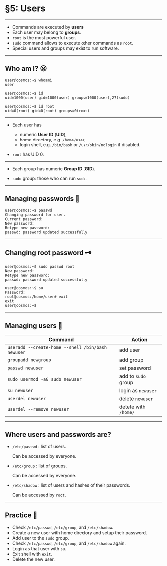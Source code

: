 # §5: Users

---

- Commands are executed by **users**.
- Each user may belong to **groups**.
- `root` is the most powerful user.
- `sudo` command allows to execute other commands as `root`.
- Special users and groups may exist to run software.

---

## Who am I? 😦

```
user@cosmos:~$ whoami
user
```

```
user@cosmos:~$ id
uid=1000(user) gid=1000(user) groups=1000(user),27(sudo)

user@cosmos:~$ id root
uid=0(root) gid=0(root) groups=0(root)
```

---

- Each user has
  * numeric **User ID** (**UID**),
  * home directory, e.g. `/home/user`,
  * login shell, e.g. `/bin/bash` or `/usr/sbin/nologin` if disabled.

- `root` has UID 0.

---

- Each group has numeric **Group ID** (**GID**).

- `sudo` group: those who can run `sudo`.

---

## Managing passwords 🔑

```
user@cosmos:~$ passwd
Changing password for user.
Current password: 
New password: 
Retype new password: 
passwd: password updated successfully
```

---

## Changing root password 🗝

```
user@cosmos:~$ sudo passwd root
New password: 
Retype new password: 
passwd: password updated successfully

user@cosmos:~$ su
Password: 
root@cosmos:/home/user# exit
exit
user@cosmos:~$ 
```

---

## Managing users 🧰

| Command                                           | Action                      |
|---------------------------------------------------|-----------------------------|
| `useradd --create-home --shell /bin/bash newuser` | add user                    |
| `groupadd newgroup`                               | add group                   |
| `passwd newuser`                                  | set password                |
| `sudo usermod -aG sudo newuser`                   | add to `sudo` group         |
| `su newuser`                                      | login as `newuser`          |
| `userdel newuser`                                 | delete `newuser`            |
| `userdel --remove newuser`                        | detete with `/home/`        |

---

## Where users and passwords are?

- `/etc/passwd` : list of users.

  Can be accessed by everyone.

- `/etc/group` : list of groups.

  Can be accessed by everyone.

- `/etc/shadow` : list of users and hashes of their passwords.

  Can be accessed by `root`.

---

## Practice 💪

- Check `/etc/passwd`, `/etc/group`, and `/etc/shadow`.
- Create a new user with home directory and setup their password.
- Add user to the `sudo` group.
- Check `/etc/passwd`, `/etc/group`, and `/etc/shadow` again.
- Login as that user with `su`.
- Exit shell with `exit`.
- Delete the new user.
